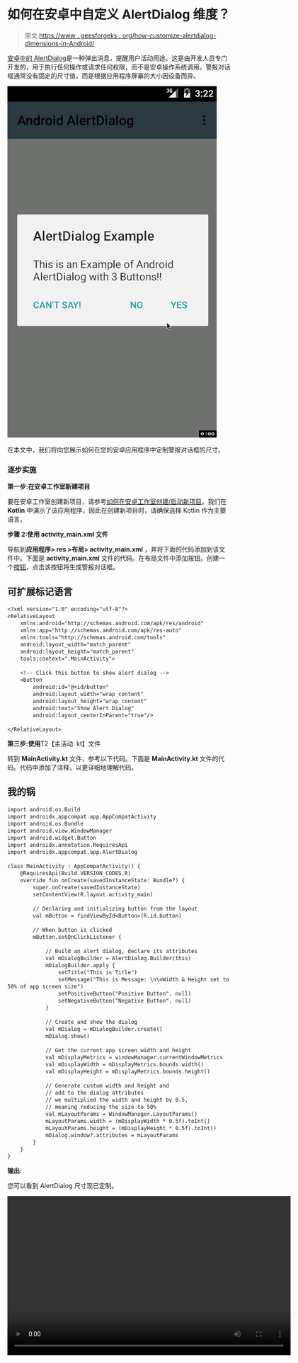 # 如何在安卓中自定义 AlertDialog 维度？

> 原文:[https://www . geesforgeks . org/how-customize-alertdialog-dimensions-in-Android/](https://www.geeksforgeeks.org/how-to-customize-alertdialog-dimensions-in-android/)

[安卓中的 AlertDialog](https://www.geeksforgeeks.org/android-alert-dialog-box-and-how-to-create-it/)是一种弹出消息，提醒用户活动用途。这是由开发人员专门开发的，用于执行任何操作或请求任何权限，而不是安卓操作系统调用。警报对话框通常没有固定的尺寸值，而是根据应用程序屏幕的大小因设备而异。

![](img/77f27564299fef84d8f4f9ac7a63b2a0.png)

在本文中，我们将向您展示如何在您的安卓应用程序中定制警报对话框的尺寸。

### 逐步实施

**第一步:在安卓工作室新建项目**

要在安卓工作室创建新项目，请参考[如何在安卓工作室创建/启动新项目](https://www.geeksforgeeks.org/android-how-to-create-start-a-new-project-in-android-studio/)。我们在 **Kotlin** 中演示了该应用程序，因此在创建新项目时，请确保选择 Kotlin 作为主要语言。

**步骤 2:使用 activity_main.xml 文件**

导航到**应用程序> res >布局> activity_main.xml** ，并将下面的代码添加到该文件中。下面是 **activity_main.xml** 文件的代码。在布局文件中添加按钮。创建一个[按钮](https://www.geeksforgeeks.org/button-in-kotlin/)，点击该按钮将生成警报对话框。

## 可扩展标记语言

```
<?xml version="1.0" encoding="utf-8"?>
<RelativeLayout 
    xmlns:android="http://schemas.android.com/apk/res/android"
    xmlns:app="http://schemas.android.com/apk/res-auto"
    xmlns:tools="http://schemas.android.com/tools"
    android:layout_width="match_parent"
    android:layout_height="match_parent"
    tools:context=".MainActivity">

    <!-- Click this button to show alert dialog -->
    <Button
        android:id="@+id/button"
        android:layout_width="wrap_content"
        android:layout_height="wrap_content"
        android:text="Show Alert Dialog"
        android:layout_centerInParent="true"/>

</RelativeLayout>
```

**第三步:使用**T2【主活动. kt】文件

转到 **MainActivity.kt** 文件，参考以下代码。下面是 **MainActivity.kt** 文件的代码。代码中添加了注释，以更详细地理解代码。

## 我的锅

```
import android.os.Build
import androidx.appcompat.app.AppCompatActivity
import android.os.Bundle
import android.view.WindowManager
import android.widget.Button
import androidx.annotation.RequiresApi
import androidx.appcompat.app.AlertDialog

class MainActivity : AppCompatActivity() {
    @RequiresApi(Build.VERSION_CODES.R)
    override fun onCreate(savedInstanceState: Bundle?) {
        super.onCreate(savedInstanceState)
        setContentView(R.layout.activity_main)

        // Declaring and initializing button from the layout
        val mButton = findViewById<Button>(R.id.button)

        // When button is clicked
        mButton.setOnClickListener {

            // Build an alert dialog, declare its attributes
            val mDialogBuilder = AlertDialog.Builder(this)
            mDialogBuilder.apply {
                setTitle("This is Title")
                setMessage("This is Message: \n\nWidth & Height set to 50% of app screen size")
                setPositiveButton("Positive Button", null)
                setNegativeButton("Negative Button", null)
            }

            // Create and show the dialog
            val mDialog = mDialogBuilder.create()
            mDialog.show()

            // Get the current app screen width and height
            val mDisplayMetrics = windowManager.currentWindowMetrics
            val mDisplayWidth = mDisplayMetrics.bounds.width()
            val mDisplayHeight = mDisplayMetrics.bounds.height()

            // Generate custom width and height and 
            // add to the dialog attributes
            // we multiplied the width and height by 0.5,
            // meaning reducing the size to 50%
            val mLayoutParams = WindowManager.LayoutParams()
            mLayoutParams.width = (mDisplayWidth * 0.5f).toInt()
            mLayoutParams.height = (mDisplayHeight * 0.5f).toInt()
            mDialog.window?.attributes = mLayoutParams
        }
    }
}
```

**输出:**

您可以看到 AlertDialog 尺寸现已定制。

<video class="wp-video-shortcode" id="video-659028-1" width="640" height="360" preload="metadata" controls=""><source type="video/mp4" src="https://media.geeksforgeeks.org/wp-content/uploads/20210803102447/43.mp4?_=1">[https://media.geeksforgeeks.org/wp-content/uploads/20210803102447/43.mp4](https://media.geeksforgeeks.org/wp-content/uploads/20210803102447/43.mp4)</video>